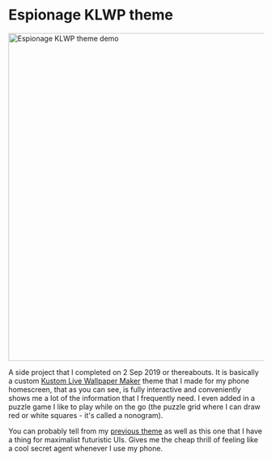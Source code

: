 # Espionage KLWP theme

<img src="framegrabs/screen_record/demo.gif" alt="Espionage KLWP theme demo" height="646"/>

A side project that I completed on 2 Sep 2019 or thereabouts. It is basically a custom [Kustom Live Wallpaper Maker](https://play.google.com/store/apps/details?id=org.kustom.wallpaper) theme that I made for my phone homescreen, that as you can see, is fully interactive and conveniently shows me a lot of the information that I frequently need. I even added in a puzzle game I like to play while on the go (the puzzle grid where I can draw red or white squares - it's called a nonogram).

You can probably tell from my [previous theme](https://github.com/haoranlee/KLWP-Westworld-Pack) as well as this one that I have a thing for maximalist futuristic UIs. Gives me the cheap thrill of feeling like a cool secret agent whenever I use my phone.